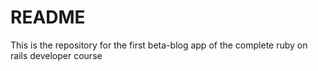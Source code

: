 # README

This is the repository for the first beta-blog app of the complete ruby on rails developer course
